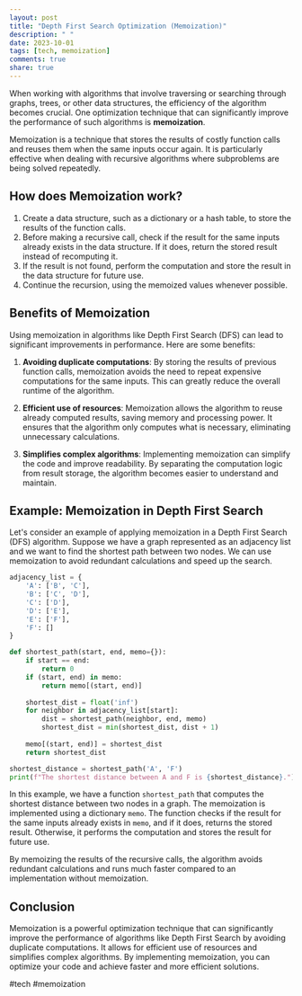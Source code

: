 ```yaml
---
layout: post
title: "Depth First Search Optimization (Memoization)"
description: " "
date: 2023-10-01
tags: [tech, memoization]
comments: true
share: true
---
```


When working with algorithms that involve traversing or searching through graphs, trees, or other data structures, the efficiency of the algorithm becomes crucial. One optimization technique that can significantly improve the performance of such algorithms is **memoization**.

Memoization is a technique that stores the results of costly function calls and reuses them when the same inputs occur again. It is particularly effective when dealing with recursive algorithms where subproblems are being solved repeatedly. 

## How does Memoization work? ##

1. Create a data structure, such as a dictionary or a hash table, to store the results of the function calls.
2. Before making a recursive call, check if the result for the same inputs already exists in the data structure. If it does, return the stored result instead of recomputing it.
3. If the result is not found, perform the computation and store the result in the data structure for future use.
4. Continue the recursion, using the memoized values whenever possible.

## Benefits of Memoization ##

Using memoization in algorithms like Depth First Search (DFS) can lead to significant improvements in performance. Here are some benefits:

1. **Avoiding duplicate computations**: By storing the results of previous function calls, memoization avoids the need to repeat expensive computations for the same inputs. This can greatly reduce the overall runtime of the algorithm.

2. **Efficient use of resources**: Memoization allows the algorithm to reuse already computed results, saving memory and processing power. It ensures that the algorithm only computes what is necessary, eliminating unnecessary calculations.

3. **Simplifies complex algorithms**: Implementing memoization can simplify the code and improve readability. By separating the computation logic from result storage, the algorithm becomes easier to understand and maintain.

## Example: Memoization in Depth First Search ##

Let's consider an example of applying memoization in a Depth First Search (DFS) algorithm. Suppose we have a graph represented as an adjacency list and we want to find the shortest path between two nodes. We can use memoization to avoid redundant calculations and speed up the search.

```python
adjacency_list = {
    'A': ['B', 'C'],
    'B': ['C', 'D'],
    'C': ['D'],
    'D': ['E'],
    'E': ['F'],
    'F': []
}

def shortest_path(start, end, memo={}):
    if start == end:
        return 0
    if (start, end) in memo:
        return memo[(start, end)]
    
    shortest_dist = float('inf')
    for neighbor in adjacency_list[start]:
        dist = shortest_path(neighbor, end, memo)
        shortest_dist = min(shortest_dist, dist + 1)
    
    memo[(start, end)] = shortest_dist
    return shortest_dist

shortest_distance = shortest_path('A', 'F')
print(f"The shortest distance between A and F is {shortest_distance}.")
```

In this example, we have a function `shortest_path` that computes the shortest distance between two nodes in a graph. The memoization is implemented using a dictionary `memo`. The function checks if the result for the same inputs already exists in `memo`, and if it does, returns the stored result. Otherwise, it performs the computation and stores the result for future use.

By memoizing the results of the recursive calls, the algorithm avoids redundant calculations and runs much faster compared to an implementation without memoization.

## Conclusion ##

Memoization is a powerful optimization technique that can significantly improve the performance of algorithms like Depth First Search by avoiding duplicate computations. It allows for efficient use of resources and simplifies complex algorithms. By implementing memoization, you can optimize your code and achieve faster and more efficient solutions.

#tech #memoization